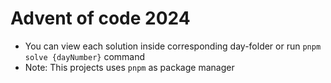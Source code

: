 # Advent of code 2024

- You can view each solution inside corresponding day-folder or run `pnpm solve {dayNumber}` command 
- Note: This projects uses `pnpm` as package manager
